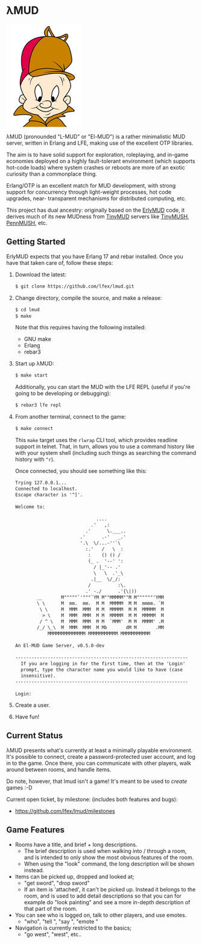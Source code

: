 # λMUD

<a href="https://raw.github.com/lfex/lmud/main/priv/images/El-Mud.png"><img src="priv/images/El-Mud.png"/></a><br/>

λMUD (pronounded "L-MUD" or "El-MUD") is a rather minimalistic MUD server,
written in Erlang and LFE, making use of the excellent OTP libraries.

The aim is to have solid support for exploration, roleplaying, and in-game
economies deployed on a highly fault-tolerant environment (which supports
hot-code loads) where system crashes or reboots are more of an exotic
curiosity than a commonplace thing.

Erlang/OTP is an excellent match for MUD development, with strong support
for concurrency through light-weight processes, hot code upgrades, near-
transparent mechanisms for distributed computing, etc.

This project has dual ancestry: originally based on the
[ErlyMUD](https://bitbucket.org/jwarlander/erlymud) code, it
derives much of its new MUDness from
[TinyMUD](http://en.wikipedia.org/wiki/TinyMUD) servers like
[TinyMUSH](http://en.wikipedia.org/wiki/TinyMUSH),
[PennMUSH](http://www.pennmush.org/),
etc.


## Getting Started

ErlyMUD expects that you have Erlang 17 and rebar installed. Once you have
that taken care of, follow these steps:

  1. Download the latest:

     ```sh
     $ git clone https://github.com/lfex/lmud.git
     ```

  1. Change directory, compile the source, and make a release:

     ```sh
     $ cd lmud
     $ make
     ```

     Note that this requires having the following installed:
     * GNU make
     * Erlang
     * rebar3

  1. Start up λMUD:
     
     ```sh
     $ make start
     ```
     
     Additionally, you can start the MUD with the LFE REPL (useful if you're
     going to be developing or debugging):
     
     ```sh
     $ rebar3 lfe repl
     ```

  1. From another terminal, connect to the game:

     ```sh
     $ make connect
     ```

     This `make` target uses the `rlwrap` CLI tool, which provides readline
     support in telnet. That, in turn, allows you to use a command history like
     with your system shell (including such things as searching the command
     history with `^r`).

     Once connected, you should see something like this:

     ```
     Trying 127.0.0.1...
     Connected to localhost.
     Escape character is '^]'.

     Welcome to:

                                   ....
                                 .'   ,:
                               .'      \.___..
                             .'      .-'   _.'
                             '.\  \/...-''`\
                               :.'   /   \  :
                                :    () () /
                                (_ .  '--' ':
                                  / |_'-- .'
                                  \   \  .'_\
                                 .|__  \/_/:
                                /          :\.
                               .' -./      .'{\|))
             __       M"""""`'"""`YM M""MMMMM""M M""""""'YMM
             \ \      M  mm.  mm.  M M  MMMMM  M M  mmmm. `M
              \ \     M  MMM  MMM  M M  MMMMM  M M  MMMMM  M
               > \    M  MMM  MMM  M M  MMMMM  M M  MMMMM  M
              / ^ \   M  MMM  MMM  M M  `MMM'  M M  MMMM' .M
             /_/ \_\  M  MMM  MMM  M Mb       dM M       .MM
                 MMMMMMMMMMMMMM MMMMMMMMMMM MMMMMMMMMMM

     An El-MUD Game Server, v0.5.0-dev

     ----------------------------------------------------------------
       If you are logging in for the first time, then at the 'Login'
       prompt, type the character name you would like to have (case
       insensitive).
     ----------------------------------------------------------------

     Login:
     ```

  1. Create a user.

  1. Have fun!


## Current Status

λMUD presents what's currently at least a minimally playable environment.
It's possible to connect, create a password-protected user account, and log
in to the game. Once there, you can communicate with other players, walk
around between rooms, and handle items.

Do note, however, that lmud isn't a game! It's meant to be used to _create_
games :-D

Current open ticket, by milestone: (includes both features and bugs):
* https://github.com/lfex/lmud/milestones

## Game Features

  * Rooms have a title, and brief + long descriptions.
    * The brief description is used when walking into / through a room,
      and is intended to only show the most obvious features of the room.
    * When using the "look" command, the long description will be shown
      instead.
  * Items can be picked up, dropped and looked at;
    * "get sword", "drop sword"
    * If an item is 'attached', it can't be picked up. Instead it belongs to
      the room, and is used to add detail descriptions so that you can for
      example do "look painting" and see a more in-depth description of that
      part of the room.
  * You can see who is logged on, talk to other players, and use emotes.
    * "who", "tell <who> <what>", "say <something>", "emote <something>"
  * Navigation is currently restricted to the basics;
    * "go west", "west", etc..
